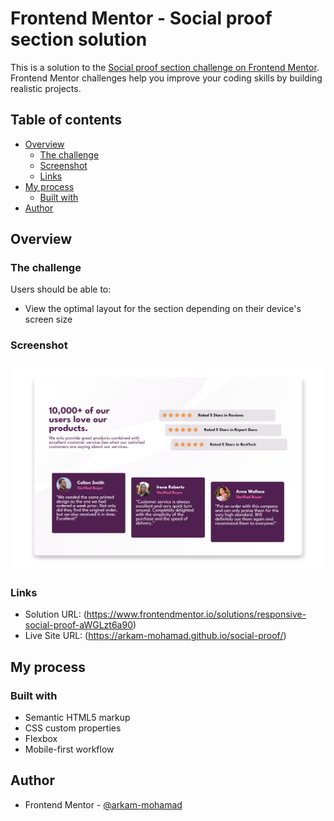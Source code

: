 # Frontend Mentor - Social proof section solution

This is a solution to the [Social proof section challenge on Frontend Mentor](https://www.frontendmentor.io/challenges/social-proof-section-6e0qTv_bA). Frontend Mentor challenges help you improve your coding skills by building realistic projects. 

## Table of contents

- [Overview](#overview)
  - [The challenge](#the-challenge)
  - [Screenshot](#screenshot)
  - [Links](#links)
- [My process](#my-process)
  - [Built with](#built-with)
- [Author](#author)

## Overview

### The challenge

Users should be able to:

- View the optimal layout for the section depending on their device's screen size

### Screenshot

![](./site_screenshot.png)

### Links

- Solution URL: (https://www.frontendmentor.io/solutions/responsive-social-proof-aWGLzt6a90)
- Live Site URL: (https://arkam-mohamad.github.io/social-proof/)

## My process

### Built with

- Semantic HTML5 markup
- CSS custom properties
- Flexbox
- Mobile-first workflow

## Author

- Frontend Mentor - [@arkam-mohamad](https://www.frontendmentor.io/profile/arkam-mohamad)
